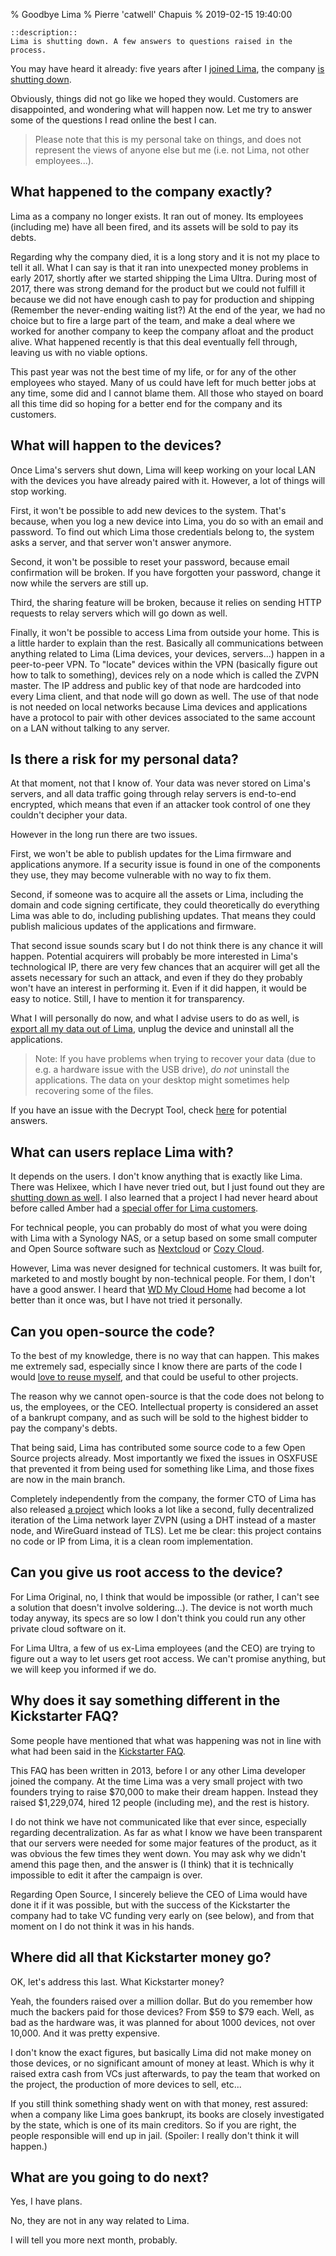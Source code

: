 % Goodbye Lima
% Pierre 'catwell' Chapuis
% 2019-02-15 19:40:00

    ::description::
    Lima is shutting down. A few answers to questions raised in the process.

You may have heard it already: five years after I [joined Lima](https://blog.separateconcerns.com/2013-12-12-infinity-beyond.html), the company [is shutting down](https://medium.com/@MeetLima/this-time-its-goodbye-5573a97be7d4).

Obviously, things did not go like we hoped they would. Customers are disappointed, and wondering what will happen now. Let me try to answer some of the questions I read online the best I can.

> Please note that this is my personal take on things, and does not represent the views of anyone else but me (i.e. not Lima, not other employees...).

## What happened to the company exactly?

Lima as a company no longer exists. It ran out of money. Its employees (including me) have all been fired, and its assets will be sold to pay its debts.

Regarding why the company died, it is a long story and it is not my place to tell it all. What I can say is that it ran into unexpected money problems in early 2017, shortly after we started shipping the Lima Ultra. During most of 2017, there was strong demand for the product but we could not fulfill it because we did not have enough cash to pay for production and shipping (Remember the never-ending waiting list?) At the end of the year, we had no choice but to fire a large part of the team, and make a deal where we worked for another company to keep the company afloat and the product alive. What happened recently is that this deal eventually fell through, leaving us with no viable options.

This past year was not the best time of my life, or for any of the other employees who stayed. Many of us could have left for much better jobs at any time, some did and I cannot blame them. All those who stayed on board all this time did so hoping for a better end for the company and its customers.

## What will happen to the devices?

Once Lima's servers shut down, Lima will keep working on your local LAN with the devices you have already paired with it. However, a lot of things will stop working.

First, it won't be possible to add new devices to the system. That's because, when you log a new device into Lima, you do so with an email and password. To find out which Lima those credentials belong to, the system asks a server, and that server won't answer anymore.

Second, it won't be possible to reset your password, because email confirmation will be broken. If you have forgotten your password, change it now while the servers are still up.

Third, the sharing feature will be broken, because it relies on sending HTTP requests to relay servers which will go down as well.

Finally, it won't be possible to access Lima from outside your home. This is a little harder to explain than the rest. Basically all communications between anything related to Lima (Lima devices, your devices, servers...) happen in a peer-to-peer VPN. To "locate" devices within the VPN (basically figure out how to talk to something), devices rely on a node which is called the ZVPN master. The IP address and public key of that node are hardcoded into every Lima client, and that node will go down as well. The use of that node is not needed on local networks because Lima devices and applications have a protocol to pair with other devices associated to the same account on a LAN without talking to any server.

## Is there a risk for my personal data?

At that moment, not that I know of. Your data was never stored on Lima's servers, and all data traffic going through relay servers is end-to-end encrypted, which means that even if an attacker took control of one they couldn't decipher your data.

However in the long run there are two issues.

First, we won't be able to publish updates for the Lima firmware and applications anymore. If a security issue is found in one of the components they use, they may become vulnerable with no way to fix them.

Second, if someone was to acquire all the assets or Lima, including the domain and code signing certificate, they could theoretically do everything Lima was able to do, including publishing updates. That means they could publish malicious updates of the applications and firmware.

That second issue sounds scary but I do not think there is any chance it will happen. Potential acquirers will probably be more interested in Lima's technological IP, there are very few chances that an acquirer will get all the assets necessary for such an attack, and even if they do they probably won't have an interest in performing it. Even if it did happen, it would be easy to notice. Still, I have to mention it for transparency.

What I will personally do now, and what I advise users to do as well, is [export all my data out of Lima](https://lima.gitbook.io/support), unplug the device and uninstall all the applications.

> Note: If you have problems when trying to recover your data (due to e.g. a hardware issue with the USB drive), *do not* uninstall the applications. The data on your desktop might sometimes help recovering some of the files.

If you have an issue with the Decrypt Tool, check [here](https://github.com/catwell/postlima) for potential answers.

## What can users replace Lima with?

It depends on the users. I don't know anything that is exactly like Lima. There was Helixee, which I have never tried out, but I just found out they are [shutting down as well](http://www.helixee.me/end-of-adventure/). I also learned that a project I had never heard about before called Amber had a [special offer for Lima customers](https://www.myamberlife.com/news/an-open-letter-to-lima-customers/).

For technical people, you can probably do most of what you were doing with Lima with a Synology NAS, or a setup based on some small computer and Open Source software such as [Nextcloud](https://nextcloud.com) or [Cozy Cloud](https://cozy.io).

However, Lima was never designed for technical customers. It was built for, marketed to and mostly bought by non-technical people. For them, I don't have a good answer. I heard that [WD My Cloud Home](https://mycloud.com) had become a lot better than it once was, but I have not tried it personally.

## Can you open-source the code?

To the best of my knowledge, there is no way that can happen. This makes me extremely sad, especially since I know there are parts of the code I would [love to reuse myself](http://lua-users.org/lists/lua-l/2018-11/msg00418.html), and that could be useful to other projects.

The reason why we cannot open-source is that the code does not belong to us, the employees, or the CEO. Intellectual property is considered an asset of a bankrupt company, and as such will be sold to the highest bidder to pay the company's debts.

That being said, Lima has contributed some source code to a few Open Source projects already. Most importantly we fixed the issues in OSXFUSE that prevented it from being used for something like Lima, and those fixes are now in the main branch.

Completely independently from the company, the former CTO of Lima has also released [a project](https://github.com/gawen/wirehub) which looks a lot like a second, fully decentralized iteration of the Lima network layer ZVPN (using a DHT instead of a master node, and WireGuard instead of TLS). Let me be clear: this project contains no code or IP from Lima, it is a clean room implementation.

## Can you give us root access to the device?

For Lima Original, no, I think that would be impossible (or rather, I can't see a solution that doesn't involve soldering...). The device is not worth much today anyway, its specs are so low I don't think you could run any other private cloud software on it.

For Lima Ultra, a few of us ex-Lima employees (and the CEO) are trying to figure out a way to let users get root access. We can't promise anything, but we will keep you informed if we do.

## Why does it say something different in the Kickstarter FAQ?

Some people have mentioned that what was happening was not in line with what had been said in the [Kickstarter FAQ](https://www.kickstarter.com/projects/cloud-guys/plug-the-brain-of-your-devices/faqs#project_faq_62443).

This FAQ has been written in 2013, before I or any other Lima developer joined the company. At the time Lima was a very small project with two founders trying to raise $70,000 to make their dream happen. Instead they raised $1,229,074, hired 12 people (including me), and the rest is history.

I do not think we have not communicated like that ever since, especially regarding decentralization. As far as what I know we have been transparent that our servers were needed for some major features of the product, as it was obvious the few times they went down. You may ask why we didn't amend this page then, and the answer is (I think) that it is technically impossible to edit it after the campaign is over.

Regarding Open Source, I sincerely believe the CEO of Lima would have done it if it was possible, but with the success of the Kickstarter the company had to take VC funding very early on (see below), and from that moment on I do not think it was in his hands.

## Where did all that Kickstarter money go?

OK, let's address this last. What Kickstarter money?

Yeah, the founders raised over a million dollar. But do you remember how much the backers paid for those devices? From $59 to $79 each. Well, as bad as the hardware was, it was planned for about 1000 devices, not over 10,000. And it was pretty expensive.

I don't know the exact figures, but basically Lima did not make money on those devices, or no significant amount of money at least. Which is why it raised extra cash from VCs just afterwards, to pay the team that worked on the project, the production of more devices to sell, etc...

If you still think something shady went on with that money, rest assured: when a company like Lima goes bankrupt, its books are closely investigated by the state, which is one of its main creditors. So if you are right, the people responsible will end up in jail. (Spoiler: I really don't think it will happen.)

## What are you going to do next?

Yes, I have plans.

No, they are not in any way related to Lima.

I will tell you more next month, probably.

